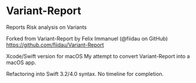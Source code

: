 # Variant-Report
Reports Risk analysis on Variants

Forked from Variant-Report by Felix Immanuel (@fiidau on GitHub)
https://github.com/fiidau/Variant-Report

Xcode/Swift version for macOS
My attempt to convert Variant-Report into a macOS app.

Refactoring into Swift 3.2/4.0 syntax.
No timeline for completion.
